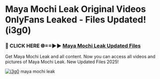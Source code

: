# Maya Mochi Leak Original Videos 0nlyFans Leaked - Files Updated! (i3g0)

<h3>🔴 CLICK HERE 🌐==►► <a href="https://tinyurl.com/brd5kh86" rel="nofollow">Maya Mochi Leak Updated Files</a></h3>

Get Maya Mochi Leak and all content. Now you can access all videos and pictures of Maya Mochi Leak. New Updated Files 2025!

[![i3g0](https://i.imgur.com/K7sEzmb.gif)](https://tinyurl.com/brd5kh86)
maya mochi leak
